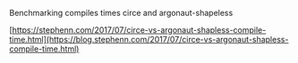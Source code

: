 Benchmarking compiles times circe and argonaut-shapeless

[https://stephenn.com/2017/07/circe-vs-argonaut-shapless-compile-time.html](https://blog.stephenn.com/2017/07/circe-vs-argonaut-shapless-compile-time.html)
